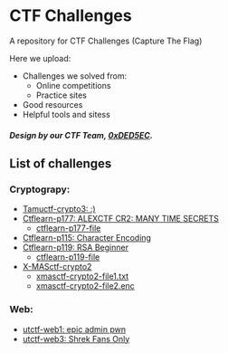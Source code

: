 # CTF Challenges
A repository for CTF Challenges (Capture The Flag)

Here we upload:
- Challenges we solved from:
	- Online competitions
	- Practice sites
- Good resources
- Helpful tools and sitess


##### Design by our CTF Team, [0xDED5EC](https://ctftime.org/team/50270).

## List of challenges
### Cryptograpy:

 - [Tamuctf-crypto3: :)](./cryptography/tamuctf_\:\)/tamuctf-crypto3.md)
 - [Ctflearn-p177: ALEXCTF CR2: MANY TIME SECRETS](./cryptography/ctflearn_ALEXCTF-CR2:-MANY-TIME-SECRETS/ctflearn-p177.md)
	- [ctflearn-p177-file](./cryptography/ctflearn_ALEXCTF-CR2:-MANY-TIME-SECRETS/ctflearn-p177-file)
 - [Ctflearn-p115: Character Encoding](./cryptography/ctflearn_Character-Encoding/ctflearn-p115.md)
 - [Ctflearn-p119: RSA Beginner](./cryptography/ctflearn_RSA-Beginner/ctflearn-p119.md)
	- [ctflearn-p119-file](./cryptography/ctflearn_RSA-Beginner/ctflearn-p119-file)
 - [X-MASctf-crypto2](./cryptography/xmasctf_DeFUNct-Ransomware/xmasctf-crypto2.md) 
	- [xmasctf-crypto2-file1.txt](./cryptography/xmasctf_DeFUNct-Ransomware/xmasctf-crypto2-file1.txt) 
	- [xmasctf-crypto2-file2.enc](./cryptography/xmasctf_DeFUNct-Ransomware/xmasctf-crypto2-file2.enc)

### Web:

 - [utctf-web1: epic admin pwn](./web/epic-admin-pwn/WRITEUP.md)
 - [utctf-web3: Shrek Fans Only](./web/shrek-fans-only/WRITEUP.md)
